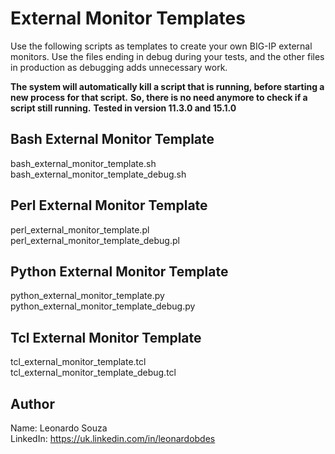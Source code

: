 # External Monitor Templates

Use the following scripts as templates to create your own BIG-IP external monitors.
Use the files ending in debug during your tests, and the other files in production as debugging adds unnecessary work.

**The system will automatically kill a script that is running, before starting a new process for that script.**
**So, there is no need anymore to check if a script still running.**
**Tested in version 11.3.0 and 15.1.0**

## Bash External Monitor Template
bash_external_monitor_template.sh\
bash_external_monitor_template_debug.sh

## Perl External Monitor Template
perl_external_monitor_template.pl\
perl_external_monitor_template_debug.pl

## Python External Monitor Template
python_external_monitor_template.py\
python_external_monitor_template_debug.py

## Tcl External Monitor Template
tcl_external_monitor_template.tcl\
tcl_external_monitor_template_debug.tcl


## Author


Name: Leonardo Souza\
LinkedIn: https://uk.linkedin.com/in/leonardobdes

